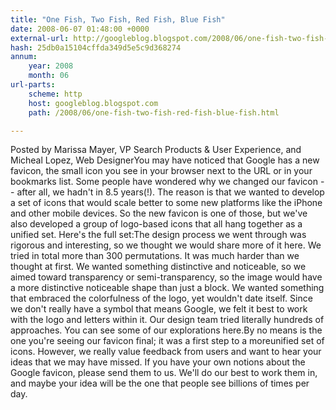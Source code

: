```yaml
---
title: "One Fish, Two Fish, Red Fish, Blue Fish"
date: 2008-06-07 01:48:00 +0000
external-url: http://googleblog.blogspot.com/2008/06/one-fish-two-fish-red-fish-blue-fish.html
hash: 25db0a15104cffda349d5e5c9d368274
annum:
    year: 2008
    month: 06
url-parts:
    scheme: http
    host: googleblog.blogspot.com
    path: /2008/06/one-fish-two-fish-red-fish-blue-fish.html

---
```


Posted by Marissa Mayer, VP Search Products & User Experience, and Micheal Lopez, Web DesignerYou may have noticed that Google has a new favicon, the small icon you see in your browser next to the URL or in your bookmarks list. Some people have wondered why we changed our favicon -- after all, we hadn't in 8.5 years(!). The reason is that we wanted to develop a set of icons that would scale better to some new platforms like the iPhone and other mobile devices. So the new favicon is one of those, but we've also developed a group of logo-based icons that all hang together as a unified set. Here's the full set:The design process we went through was rigorous and interesting, so we thought we would share more of it here. We tried in total more than 300 permutations. It was much harder than we thought at first. We wanted something distinctive and noticeable, so we aimed toward transparency or semi-transparency, so the image would have a more distinctive noticeable shape than just a block. We wanted something that embraced the colorfulness of the logo, yet wouldn't date itself. Since we don't really have a symbol that means Google, we felt it best to work with the logo and letters within it. Our design team tried literally hundreds of approaches. You can see some of our explorations here.By no means is the one you're seeing our favicon final; it was a first step to a moreunified set of icons. However, we really value feedback from users and want to hear your ideas that we may have missed. If you have your own notions about the Google favicon, please send them to us. We'll do our best to work them in, and maybe your idea will be the one that people see billions of times per day.
